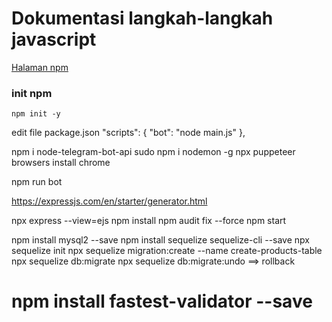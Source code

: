 # Dokumentasi langkah-langkah javascript

[Halaman npm](https://www.npmjs.com/)

### init npm

```
npm init -y
```

edit file package.json
"scripts": {
"bot": "node main.js"
},

npm i node-telegram-bot-api
sudo npm i nodemon -g
npx puppeteer browsers install chrome

npm run bot

https://expressjs.com/en/starter/generator.html

npx express --view=ejs
npm install
npm audit fix --force
npm start

npm install mysql2 --save
npm install sequelize sequelize-cli --save
npx sequelize init
npx sequelize migration:create --name create-products-table
npx sequelize db:migrate
npx sequelize db:migrate:undo ==> rollback

# npm install fastest-validator --save
